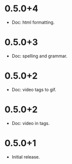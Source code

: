 # 0.5.0+4

- Doc: html formatting.

# 0.5.0+3

- Doc: spelling and grammar.

# 0.5.0+2

- Doc: video tags to gif.

# 0.5.0+2

- Doc: video in tags.

# 0.5.0+1

- Initial release.

